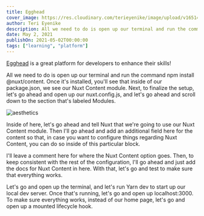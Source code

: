 ```yaml
---
title: Egghead
cover_image: https://res.cloudinary.com/terieyenike/image/upload/v1651446130/pexels-jeremy-bishop-8241100_oklfpe.jpg
author: Teri Eyenike
description: All we need to do is open up our terminal and run the command npm install @nuxt/content. Once it's installed, you'll see that inside of our package.json, we see our Nuxt Content module. Next, to finalize the setup, let's go ahead and open up our nuxt.config.js, and let's go ahead and scroll down to the section that's labeled Modules.
date: May 2, 2021
publishOn: 2021-05-02T00:00:00
tags: ["learning", "platform"]
---
```


[Egghead](https://www.egghead.io) is a great platform for developers to enhance their skills!


All we need to do is open up our terminal and run the command npm install @nuxt/content. Once it's installed, you'll see that inside of our package.json, we see our Nuxt Content module. Next, to finalize the setup, let's go ahead and open up our nuxt.config.js, and let's go ahead and scroll down to the section that's labeled Modules.

![aesthetics](https://res.cloudinary.com/terieyenike/image/upload/v1651446130/pexels-jeremy-bishop-8241100_oklfpe.jpg)

Inside of here, let's go ahead and tell Nuxt that we're going to use our Nuxt Content module. Then I'll go ahead and add an additional field here for the content so that, in case you want to configure things regarding Nuxt Content, you can do so inside of this particular block.

I'll leave a comment here for where the Nuxt Content option goes. Then, to keep consistent with the rest of the configuration, I'll go ahead and just add the docs for Nuxt Content in here. With that, let's go and test to make sure that everything works.

Let's go and open up the terminal, and let's run Yarn dev to start up our local dev server. Once that's running, let's go and open up localhost:3000. To make sure everything works, instead of our home page, let's go and open up a mounted lifecycle hook.
